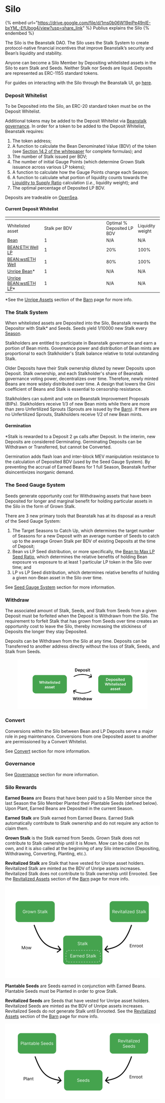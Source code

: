# Silo

{% embed url="https://drive.google.com/file/d/1ms0b06W19eiPe49nlE-bxYM_-EfUbog4/view?usp=share_link" %}
Publius explains the Silo
{% endembed %}

The Silo is the Beanstalk DAO. The Silo uses the Stalk System to create protocol-native financial incentives that improve Beanstalk’s security and Bean’s liquidity and stability.

Anyone can become a Silo Member by Depositing whitelisted assets in the Silo to earn Stalk and Seeds. Neither Stalk nor Seeds are liquid. Deposits are represented as ERC-1155 standard tokens.

For guides on interacting with the Silo through the Beanstalk UI, go [here](../../guides/silo/).

### **Deposit Whitelist**

To be Deposited into the Silo, an ERC-20 standard token must be on the Deposit Whitelist.

Additional tokens may be added to the Deposit Whitelist via [Beanstalk governance](../broken-reference/). In order for a token to be added to the Deposit Whitelist, Beanstalk requires:

1. The token address;
2. A function to calculate the Bean Denominated Value (BDV) of the token (see [Section 14.2 of the whitepaper](https://bean.money/beanstalk.pdf#subsection.14.2) for complete formulas); and
3. The number of Stalk issued per BDV;
4. The number of initial Gauge Points (which determine Grown Stalk issuance across various LP tokens);
5. A function to calculate how the Gauge Points change each Season;
6. A function to calculate what portion of liquidity counts towards the [Liquidity to Supply Ratio](../../peg-maintenance/overview.md#liquidity-level) calculation (_i.e._, liquidity weight); and
7. The optimal percentage of Deposited LP BDV.

Deposits are tradeable on [OpenSea](https://opensea.io/collection/silo-deposits).

#### **Current Deposit Whitelist**

<table data-header-hidden><thead><tr><th></th><th width="188.33333333333331"></th><th></th><th></th></tr></thead><tbody><tr><td>Whitelisted asset</td><td>Stalk per BDV</td><td>Optimal % Deposited LP BDV</td><td>Liquidity weight</td></tr><tr><td><a href="https://etherscan.io/address/0xBEA0000029AD1c77D3d5D23Ba2D8893dB9d1Efab">Bean</a></td><td>1</td><td>N/A</td><td>N/A</td></tr><tr><td><a href="https://etherscan.io/address/0xBEA0e11282e2bB5893bEcE110cF199501e872bAd">BEAN:ETH Well LP</a></td><td>1</td><td>20%</td><td>100%</td></tr><tr><td><a href="https://etherscan.io/address/0xbea0000113b0d182f4064c86b71c315389e4715d">BEAN:wstETH Well</a></td><td>1</td><td>80%</td><td>100%</td></tr><tr><td><a href="https://etherscan.io/address/0x1BEA0050E63e05FBb5D8BA2f10cf5800B6224449">Unripe Bean</a>*</td><td>1</td><td>N/A</td><td>N/A</td></tr><tr><td><a href="https://etherscan.io/address/0x1BEA3CcD22F4EBd3d37d731BA31Eeca95713716D">Unripe BEAN:wstETH LP</a>*</td><td>1</td><td>N/A</td><td>N/A</td></tr></tbody></table>

\*See the [Unripe Assets](../barn.md#unripe-assets) section of the [Barn](../barn.md) page for more info.

### **The Stalk System**

When whitelisted assets are Deposited into the Silo, Beanstalk rewards the Depositor with Stalk\* and Seeds. Seeds yield 1/10000 new Stalk every [Season](../sun.md).

Stalkholders are entitled to participate in Beanstalk governance and earn a portion of Bean mints. Governance power and distribution of Bean mints are proportional to each Stalkholder's Stalk balance relative to total outstanding Stalk.

Older Deposits have their Stalk ownership diluted by newer Deposits upon Deposit. Stalk ownership, and each Stalkholder's share of Beanstalk governance voting power, decentralizes over time. Therefore, newly minted Beans are more widely distributed over time. A design that lowers the Gini coefficient of Beans and Stalk is essential to censorship resistance.

Stalkholders can submit and vote on Beanstalk Improvement Proposals (BIPs). Stalkholders receive 1/3 of new Bean mints while there are more than zero Unfertilized Sprouts (Sprouts are issued by the [Barn](../barn.md)). If there are no Unfertilized Sprouts, Stalkholders receive 1/2 of new Bean mints.

#### Germination

\*Stalk is rewarded to a Deposit 2 `gm` calls after Deposit. In the interim, new Deposits are considered Germinating. Germinating Deposits can be Withdrawn or Transferred, but cannot be Converted.

Germination adds flash loan and inter-block MEV manipulation resistance to the calculation of Deposited BDV (used by the Seed Gauge System). By preventing the accrual of Earned Beans for 1 full Season, Beanstalk further disincentivizes inorganic demand.

### The Seed Gauge System

Seeds generate opportunity cost for Withdrawing assets that have been Deposited for longer and marginal benefit for holding particular assets in the Silo in the form of Grown Stalk.

There are 3 new primary tools that Beanstalk has at its disposal as a result of the Seed Gauge System:

1. The Target Seasons to Catch Up, which determines the target number of Seasons for a new Deposit with an average number of Seeds to catch up to the average Grown Stalk per BDV of existing Deposits at the time of Deposit;
2. Bean vs LP Seed distribution, or more specifically, the [Bean to Max LP Seed Ratio](../../peg-maintenance/bean-to-max-lp-seed-ratio.md), which determines the relative benefits of holding Bean exposure vs exposure to at least 1 particular LP token in the Silo over time; and
3. LP vs LP Seed distribution, which determines relative benefits of holding a given non-Bean asset in the Silo over time.

See [Seed Gauge System](seed-gauge-system.md) section for more information.

### **Withdraw**

The associated amount of Stalk, Seeds, and Stalk from Seeds from a given Deposit must be forfeited when the Deposit is Withdrawn from the Silo. The requirement to forfeit Stalk that has grown from Seeds over time creates an opportunity cost to leave the Silo, thereby increasing the stickiness of Deposits the longer they stay Deposited.

Deposits can be Withdrawn from the Silo at any time. Deposits can be Transferred to another address directly without the loss of Stalk, Seeds, and Stalk from Seeds.

<figure><img src="../../.gitbook/assets/deposit.png" alt=""><figcaption></figcaption></figure>

### **Convert**

Conversions within the Silo between Bean and LP Deposits serve a major role in peg maintenance. Conversions from one Deposited asset to another are permissioned by a Convert Whitelist.&#x20;

See [Convert](../../peg-maintenance/convert.md) section for more information.

### **Governance**

See [Governance](../../governance/beanstalk/) section for more information.

### **Silo Rewards**

**Earned Beans** are Beans that have been paid to a Silo Member since the last Season the Silo Member Planted their Plantable Seeds (defined below). Upon Plant, Earned Beans are Deposited in the current Season.

**Earned Stalk** are Stalk earned from Earned Beans. Earned Stalk automatically contribute to Stalk ownership and do not require any action to claim them.

**Grown Stalk** is the Stalk earned from Seeds. Grown Stalk does not contribute to Stalk ownership until it is Mown. Mow can be called on its own, and it is also called at the beginning of any Silo interaction (Depositing, Withdrawing, Converting, Planting, etc.).

**Revitalized Stalk** are Stalk that have vested for Unripe asset holders. Revitalized Stalk are minted as the BDV of Unripe assets increases. Revitalized Stalk does not contribute to Stalk ownership until Enrooted. See the [Revitalized Assets](../barn.md#revitalized-assets) section of the [Barn](../barn.md) page for more info.

![](../../.gitbook/assets/stalk.png)

**Plantable Seeds** are Seeds earned in conjunction with Earned Beans. Plantable Seeds must be Planted in order to grow Stalk.

**Revitalized Seeds** are Seeds that have vested for Unripe asset holders. Revitalized Seeds are minted as the BDV of Unripe assets increases. Revitalized Seeds do not generate Stalk until Enrooted. See the [Revitalized Assets](../barn.md#revitalized-assets) section of the [Barn](../barn.md) page for more info.

![](../../.gitbook/assets/seeds.png)
